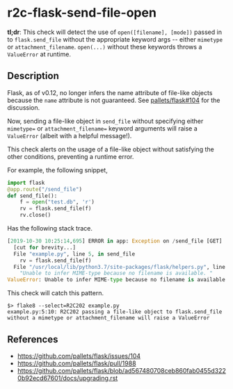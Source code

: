 # r2c-flask-send-file-open

**tl;dr**: This check will detect the use of `open([filename], [mode])` passed in to `flask.send_file` without the appropriate keyword args -- either `mimetype` or `attachment_filename`. `open(...)` without these keywords throws a `ValueError` at runtime.

## Description

Flask, as of v0.12, no longer infers the name attribute of file-like objects because the `name` attribute is not guaranteed. See [pallets/flask#104](https://github.com/pallets/flask/issues/104) for the discussion.

Now, sending a file-like object in `send_file` without specifying either `mimetype=` or `attachment_filename=` keyword arguments will raise a `ValueError` (albeit with a helpful message!).

This check alerts on the usage of a file-like object without satisfying the other conditions, preventing a runtime error.

For example, the following snippet,

``` python
import flask
@app.route("/send_file")
def send_file():
    f = open("test.db", 'r')
    rv = flask.send_file(f)
    rv.close()
```

Has the following stack trace.

``` python
[2019-10-30 10:25:14,695] ERROR in app: Exception on /send_file [GET]
  [cut for brevity...]
  File "example.py", line 5, in send_file
    rv = flask.send_file(f)
  File "/usr/local/lib/python3.7/site-packages/flask/helpers.py", line 593, in send_file
    "Unable to infer MIME-type because no filename is available. "
ValueError: Unable to infer MIME-type because no filename is available. Please set either `attachment_filename`, pass a filepath to `filename_or_fp` or set your own MIME-type via `mimetype`.
```

This check will catch this pattern.

```
$> flake8 --select=R2C202 example.py
example.py:5:10: R2C202 passing a file-like object to flask.send_file without a mimetype or attachment_filename will raise a ValueError
```

## References

- https://github.com/pallets/flask/issues/104
- https://github.com/pallets/flask/pull/1988
- https://github.com/pallets/flask/blob/ad567480708ceb860fab0455d3220b92ecd67601/docs/upgrading.rst
